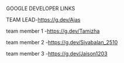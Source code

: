 GOOGLE DEVELOPER LINKS

TEAM LEAD-https://g.dev/Ajas

team member 1 -https://g.dev/Tamizha

team member 2 -https://g.dev/Sivabalan_2510

team member 3 -https://g.dev/Jaison1203
